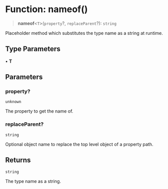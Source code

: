 # Function: nameof()

> **nameof**\<`T`\>(`property`?, `replaceParent`?): `string`

Placeholder method which substitutes the type name as a string at runtime.

## Type Parameters

• **T**

## Parameters

### property?

`unknown`

The property to get the name of.

### replaceParent?

`string`

Optional object name to replace the top level object of a property path.

## Returns

`string`

The type name as a string.
